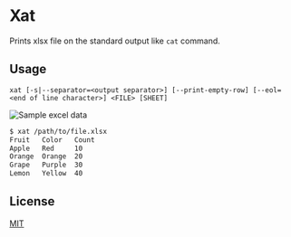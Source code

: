 # Xat

Prints xlsx file on the standard output like `cat` command.

## Usage

```
xat [-s|--separator=<output separator>] [--print-empty-row] [--eol=<end of line character>] <FILE> [SHEET]
```

![Sample excel data](https://user-images.githubusercontent.com/30518877/56023471-dc814a80-5d48-11e9-8a50-d05809c976fa.png)

```sh
$ xat /path/to/file.xlsx
Fruit   Color   Count
Apple   Red     10
Orange  Orange  20
Grape   Purple  30
Lemon   Yellow  40
```

## License

[MIT](https://github.com/niumlaque/xat/blob/master/LICENSE)
